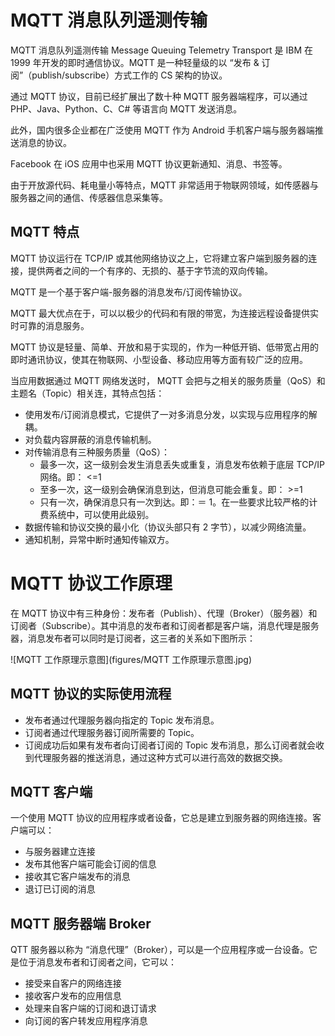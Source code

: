# MQTT 消息队列遥测传输



MQTT 消息队列遥测传输 Message Queuing Telemetry Transport 是 IBM  在 1999 年开发的即时通信协议。MQTT 是一种轻量级的以 “发布 & 订阅”（publish/subscribe）方式工作的 CS 架构的协议。

通过 MQTT 协议，目前已经扩展出了数十种 MQTT 服务器端程序，可以通过 PHP、Java、Python、C、C# 等语言向 MQTT 发送消息。

此外，国内很多企业都在广泛使用 MQTT 作为 Android 手机客户端与服务器端推送消息的协议。

Facebook 在 iOS 应用中也采用 MQTT 协议更新通知、消息、书签等。

由于开放源代码、耗电量小等特点，MQTT 非常适用于物联网领域，如传感器与服务器之间的通信、传感器信息采集等。



## MQTT 特点

MQTT 协议运行在 TCP/IP 或其他网络协议之上，它将建立客户端到服务器的连接，提供两者之间的一个有序的、无损的、基于字节流的双向传输。  

MQTT 是一个基于客户端-服务器的消息发布/订阅传输协议。

MQTT 最大优点在于，可以以极少的代码和有限的带宽，为连接远程设备提供实时可靠的消息服务。

 MQTT 协议是轻量、简单、开放和易于实现的，作为一种低开销、低带宽占用的即时通讯协议，使其在物联网、小型设备、移动应用等方面有较广泛的应用。 

当应用数据通过 MQTT 网络发送时， MQTT 会把与之相关的服务质量（QoS）和主题名（Topic）相关连，其特点包括：  

- 使用发布/订阅消息模式，它提供了一对多消息分发，以实现与应用程序的解耦。
- 对负载内容屏蔽的消息传输机制。
- 对传输消息有三种服务质量（QoS）：  
  - 最多一次，这一级别会发生消息丢失或重复，消息发布依赖于底层 TCP/IP 网络。即： <=1  
  - 至多一次，这一级别会确保消息到达，但消息可能会重复。即： >=1  
  - 只有一次，确保消息只有一次到达。即：＝ 1。在一些要求比较严格的计费系统中，可以使用此级别。  
- 数据传输和协议交换的最小化（协议头部只有 2 字节），以减少网络流量。  
- 通知机制，异常中断时通知传输双方。  

# MQTT 协议工作原理  

在 MQTT 协议中有三种身份：发布者（Publish）、代理（Broker）（服务器）和订阅者（Subscribe）。其中消息的发布者和订阅者都是客户端，消息代理是服务器，消息发布者可以同时是订阅者，这三者的关系如下图所示：

 ![MQTT 工作原理示意图](figures/MQTT 工作原理示意图.jpg)

## MQTT 协议的实际使用流程

- 发布者通过代理服务器向指定的 Topic 发布消息。
- 订阅者通过代理服务器订阅所需要的 Topic。
- 订阅成功后如果有发布者向订阅者订阅的 Topic 发布消息，那么订阅者就会收到代理服务器的推送消息，通过这种方式可以进行高效的数据交换。



## MQTT 客户端  

一个使用 MQTT 协议的应用程序或者设备，它总是建立到服务器的网络连接。客户端可以：

- 与服务器建立连接
- 发布其他客户端可能会订阅的信息
- 接收其它客户端发布的消息
- 退订已订阅的消息  



## MQTT 服务器端  Broker   

QTT 服务器以称为 “消息代理”（Broker），可以是一个应用程序或一台设备。它是位于消息发布者和订阅者之间，它可以：  

- 接受来自客户的网络连接
- 接收客户发布的应用信息
- 处理来自客户端的订阅和退订请求
- 向订阅的客户转发应用程序消息



